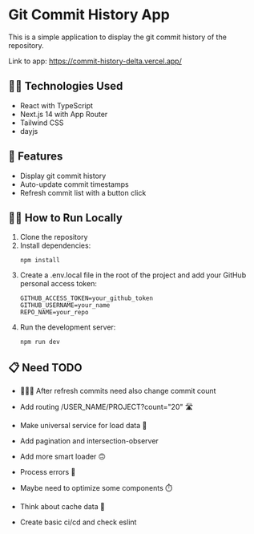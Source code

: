 # Git Commit History App

This is a simple application to display the git commit history of the repository.

Link to app: https://commit-history-delta.vercel.app/

## 🧑‍🔧 Technologies Used

- React with TypeScript
- Next.js 14 with App Router
- Tailwind CSS
- dayjs

## 🎉 Features

- Display git commit history
- Auto-update commit timestamps
- Refresh commit list with a button click

## 👩‍💻 How to Run Locally

1. Clone the repository
2. Install dependencies:
    ```
    npm install
    ```
3. Create a .env.local file in the root of the project and add your GitHub personal access token:
    ```
    GITHUB_ACCESS_TOKEN=your_github_token
    GITHUB_USERNAME=your_name
    REPO_NAME=your_repo
    ```
4. Run the development server:
    ```
    npm run dev
    ```
 

## 📋 Need TODO
- 🐞🐞🐞 After refresh commits need also change commit count

- Add routing /USER_NAME/PROJECT?count="20" 🛣️
- Make universal service for load data 💾
- Add pagination and intersection-observer
- Add more smart loader 🙃
- Process errors 🐞
- Maybe need to optimize some components  ⏱️
- Think about cache data 🤔
- Create basic ci/cd and check eslint


